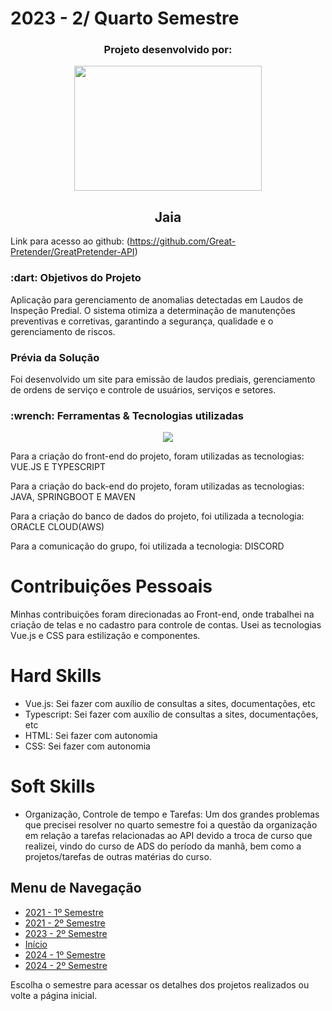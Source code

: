 # 2023 - 2/ Quarto Semestre

<h3 align="center">Projeto desenvolvido por:</h3>
<p align="center">
<img src="https://github.com/guilherme0066/PortfolioBanco_de_Dados/blob/main/Imagens/greatpretender.png" width="300" height="200" align="center"/>
</p>  

<h2 align="center">Jaia</h2>

Link para acesso ao github: (https://github.com/Great-Pretender/GreatPretender-API)

<h3> :dart: Objetivos do Projeto</h3>
<p>Aplicação para gerenciamento de anomalias detectadas em Laudos de Inspeção Predial. O sistema otimiza a determinação de manutenções preventivas e corretivas, garantindo a segurança, qualidade e o gerenciamento de riscos.</p>

<h3> Prévia da Solução </h3>
<p> Foi desenvolvido um site para emissão de laudos prediais, gerenciamento de ordens de serviço e controle de usuários, serviços e setores.</p>

<h3>:wrench: Ferramentas & Tecnologias utilizadas</h3>
<p align="center">
  <a href="https://skillicons.dev">
    <img src="https://skillicons.dev/icons?i=java,spring,vue,html,css,typescript,discord,mysql" />
  </a>
</p>

<p>Para a criação do front-end do projeto, foram utilizadas as tecnologias: VUE.JS E TYPESCRIPT</p>
<p>Para a criação do back-end do projeto, foram utilizadas as tecnologias: JAVA, SPRINGBOOT E MAVEN</p>
<p>Para a criação do banco de dados do projeto, foi utilizada a tecnologia: ORACLE CLOUD(AWS)</p>
<p>Para a comunicação do grupo, foi utilizada a tecnologia: DISCORD</p>

# Contribuições Pessoais
Minhas contribuições foram direcionadas ao Front-end, onde trabalhei na criação de telas e no cadastro para controle de contas. Usei as tecnologias Vue.js e CSS para estilização e componentes.

# Hard Skills

- Vue.js: Sei fazer com auxílio de consultas a sites, documentações, etc
- Typescript: Sei fazer com auxílio de consultas a sites, documentações, etc
- HTML: Sei fazer com autonomia
- CSS: Sei fazer com autonomia

# Soft Skills 

* Organização, Controle de tempo e Tarefas:
Um dos grandes problemas que precisei resolver no quarto semestre foi a questão da organização em relação a tarefas relacionadas ao API devido a troca de curso que realizei, vindo do curso de ADS do período da manhã, bem como a projetos/tarefas de outras matérias do curso.

## Menu de Navegação

- [2021 - 1º Semestre](https://github.com/guilherme0066/PortfolioBanco_de_Dados/blob/main/Projetos/1semestre.md)
- [2021 - 2º Semestre](https://github.com/guilherme0066/PortfolioBanco_de_Dados/blob/main/Projetos/2semestre.md)
- [2023 - 2º Semestre](https://github.com/guilherme0066/PortfolioBanco_de_Dados/blob/main/Projetos/3semestre.md)
- [Início](https://github.com/guilherme0066/PortfolioBanco_de_Dados/edit/main/README.md)
- [2024 - 1º Semestre](https://github.com/guilherme0066/PortfolioBanco_de_Dados/blob/main/Projetos/5semestre.md)
- [2024 - 2º Semestre](https://github.com/guilherme0066/PortfolioBanco_de_Dados/blob/main/Projetos/6semestre.md)

Escolha o semestre para acessar os detalhes dos projetos realizados ou volte a página inicial.
